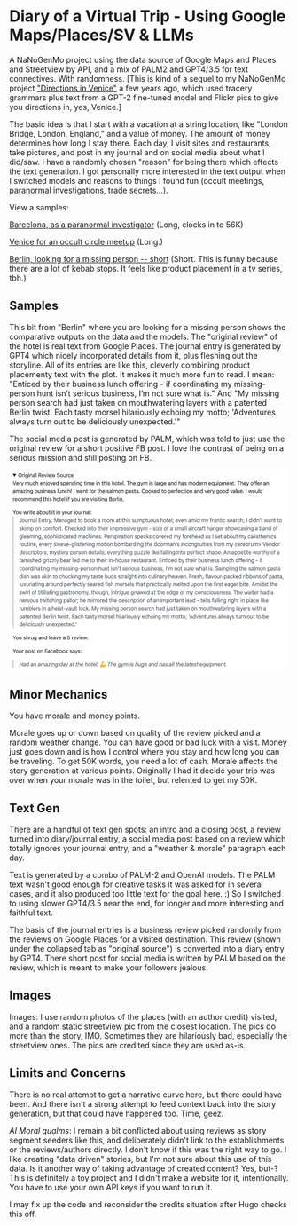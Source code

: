 # Diary of a Virtual Trip - Using Google Maps/Places/SV & LLMs

A NaNoGenMo project using the data source of Google Maps and Places and Streetview by API, and a mix of PALM2 and GPT4/3.5 for text connectives. With randomness. [This is kind of a sequel to my NaNoGenMo project ["Directions in Venice"](https://github.com/arnicas/venice_directions_nanogenmo) a few years ago, which used tracery grammars plus text from a GPT-2 fine-tuned model and Flickr pics to give you directions in, yes, Venice.]

The basic idea is that I start with a vacation at a string location, like "London Bridge, London, England," and a value of money. The amount of money determines how long I stay there. Each day, I visit sites and restaurants, take pictures, and post in my journal and on social media about what I did/saw.  I have a randomly chosen "reason" for being there which effects the text generation.  I got personally more interested in the text output when I switched models and reasons to things I found fun (occult meetings, paranormal investigations, trade secrets...).

View a samples: 

[Barcelona, as a paranormal investigator](./Barcelona1.md) (Long, clocks in to 56K)

[Venice for an occult circle meetup](./Venice1.md) (Long.)

[Berlin, looking for a missing person -- short](./Berlin.md)  (Short. This is funny because there are a lot of kebab stops. It feels like product placement in a tv series, tbh.)

## Samples 

This bit from "Berlin" where you are looking for a missing person shows the comparative outputs on the data and the models. The "original review" of the hotel is real text from Google Places. The journal entry is generated by GPT4 which nicely incorporated details from it, plus fleshing out the storyline. All of its entries are like this, cleverly combining product placementy text with the plot. It makes it much more fun to read. I mean: "Enticed by their business lunch offering - if coordinating my missing-person hunt isn’t serious business, I’m not sure what is." And "My missing person search had just taken on mouthwatering layers with a patented Berlin twist. Each tasty morsel hilariously echoing my motto; 'Adventures always turn out to be deliciously unexpected.'"

The social media post is generated by PALM, which was told to just use the original review for a short positive FB post. I love the contrast of being on a serious mission and still posting on FB.

![Nano Post](./pics/screenshots/Screenshot-nano-output-comparison-berlin.png)


## Minor Mechanics

You have morale and money points.

Morale goes up or down based on quality of the review picked and a random weather change. You can have good or bad luck with a visit.  Money just goes down and is how I control where you stay and how long you can be traveling. To get 50K words, you need a lot of cash. Morale affects the story generation at various points.  Originally I had it decide your trip was over when your morale was in the toilet, but relented to get my 50K.

## Text Gen

There are a handful of text gen spots: an intro and a closing post, a review turned into diary/journal entry, a social media post based on a review which totally ignores your journal entry, and a "weather & morale" paragraph each day.

Text is generated by a combo of PALM-2 and OpenAI models. The PALM text wasn't good enough for creative tasks it was asked for in several cases, and it also produced too little text for the goal here. :) So I switched to using slower GPT4/3.5 near the end, for longer and more interesting and faithful text.

The basis of the journal entries is a business review picked randomly from the reviews on Google Places for a visited destination. This review (shown under the collapsed tab as "original source") is converted into a diary entry by GPT4. There short post for social media is written by PALM based on the review, which is meant to make your followers jealous.

## Images

Images: I use random photos of the places (with an author credit) visited, and a random static streetview pic from the closest location. The pics do more than the story, IMO. Sometimes they are hilariously bad, especially the streetview ones.  The pics are credited since they are used as-is.

## Limits and Concerns

There is no real attempt to get a narrative curve here, but there could have been. And there isn't a strong attempt to feed context back into the story generation, but that could have happened too.  Time, geez.

*AI Moral qualms*: I remain a bit conflicted about using reviews as story segment seeders like this, and deliberately didn't link to the establishments or the reviews/authors directly. I don't know if this was the right way to go. I like creating "data driven" stories, but I'm not sure about this use of this data. Is it another way of taking advantage of created content? Yes, but-? This is definitely a toy project and I didn't make a website for it, intentionally. You have to use your own API keys if you want to run it.

I may fix up the code and reconsider the credits situation after Hugo checks this off.





